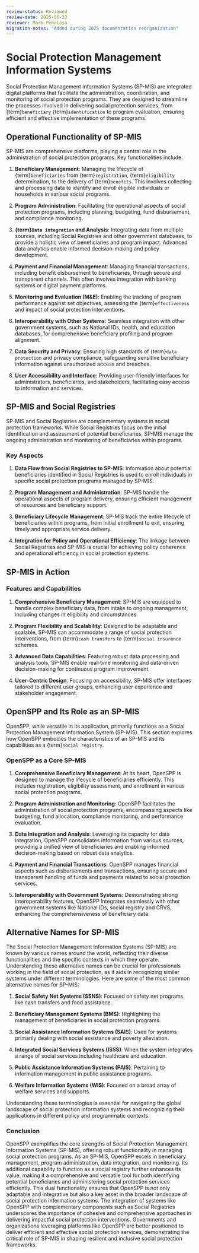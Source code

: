```yaml
---
review-status: Reviewed
review-date: 2025-06-23
reviewer: Mark Penalosa
migration-notes: "Added during 2025 documentation reorganization"
---
```


# Social Protection Management Information Systems

Social Protection Management information Systems (SP-MIS) are integrated digital platforms that facilitate the administration, coordination, and monitoring of social protection programs. They are designed to streamline the processes involved in delivering social protection services, from {term}`beneficiary` {term}`identification` to program evaluation, ensuring efficient and effective implementation of these programs.

## Operational Functionality of SP-MIS

SP-MIS are comprehensive platforms, playing a central role in the administration of social protection programs. Key functionalities include:

1. **Beneficiary Management**: Managing the lifecycle of {term}`beneficiaries` from {term}`registration`, {term}`eligibility` determination, to the delivery of {term}`benefits`. This involves collecting and processing data to identify and enroll eligible individuals or households in various social programs.

2. **Program Administration**: Facilitating the operational aspects of social protection programs, including planning, budgeting, fund disbursement, and compliance monitoring.

3. **{term}`Data integration` and Analysis**: Integrating data from multiple sources, including Social Registries and other government databases, to provide a holistic view of beneficiaries and program impact. Advanced data analytics enable informed decision-making and policy development.

4. **Payment and Financial Management**: Managing financial transactions, including benefit disbursement to beneficiaries, through secure and transparent channels. This often involves integration with banking systems or digital payment platforms.

5. **Monitoring and Evaluation (M&E)**: Enabling the tracking of program performance against set objectives, assessing the {term}`effectiveness` and impact of social protection interventions.

6. **Interoperability with Other Systems**: Seamless integration with other government systems, such as National IDs, health, and education databases, for comprehensive beneficiary profiling and program alignment.

7. **Data Security and Privacy**: Ensuring high standards of {term}`data protection` and privacy compliance, safeguarding sensitive beneficiary information against unauthorized access and breaches.

8. **User Accessibility and Interface**: Providing user-friendly interfaces for administrators, beneficiaries, and stakeholders, facilitating easy access to information and services.

## SP-MIS and Social Registries

SP-MIS and Social Registries are complementary systems in social protection frameworks. While Social Registries focus on the initial identification and assessment of potential beneficiaries, SP-MIS manage the ongoing administration and monitoring of beneficiaries within programs.

### Key Aspects

1. **Data Flow from Social Registries to SP-MIS**: Information about potential beneficiaries identified in Social Registries is used to enroll individuals in specific social protection programs managed by SP-MIS.

2. **Program Management and Administration**: SP-MIS handle the operational aspects of program delivery, ensuring efficient management of resources and beneficiary support.

3. **Beneficiary Lifecycle Management**: SP-MIS track the entire lifecycle of beneficiaries within programs, from initial enrollment to exit, ensuring timely and appropriate service delivery.

4. **Integration for Policy and Operational Efficiency**: The linkage between Social Registries and SP-MIS is crucial for achieving policy coherence and operational efficiency in social protection systems.

## SP-MIS in Action

### Features and Capabilities

1. **Comprehensive Beneficiary Management**: SP-MIS are equipped to handle complex beneficiary data, from intake to ongoing management, including changes in eligibility and circumstances.

2. **Program Flexibility and Scalability**: Designed to be adaptable and scalable, SP-MIS can accommodate a range of social protection interventions, from {term}`cash transfers` to {term}`social insurance` schemes.

3. **Advanced Data Capabilities**: Featuring robust data processing and analysis tools, SP-MIS enable real-time monitoring and data-driven decision-making for continuous program improvement.

4. **User-Centric Design**: Focusing on accessibility, SP-MIS offer interfaces tailored to different user groups, enhancing user experience and stakeholder engagement.

## OpenSPP and Its Role as an SP-MIS

OpenSPP, while versatile in its application, primarily functions as a Social Protection Management Information System (SP-MIS). This section explores how OpenSPP embodies the characteristics of an SP-MIS and its capabilities as a {term}`social registry`.

### OpenSPP as a Core SP-MIS

1. **Comprehensive Beneficiary Management**: At its heart, OpenSPP is designed to manage the lifecycle of beneficiaries efficiently. This includes registration, eligibility assessment, and enrollment in various social protection programs.

2. **Program Administration and Monitoring**: OpenSPP facilitates the administration of social protection programs, encompassing aspects like budgeting, fund allocation, compliance monitoring, and performance evaluation.

3. **Data Integration and Analysis**: Leveraging its capacity for data integration, OpenSPP consolidates information from various sources, providing a unified view of beneficiaries and enabling informed decision-making based on robust data analytics.

4. **Payment and Financial Transactions**: OpenSPP manages financial aspects such as disbursements and transactions, ensuring secure and transparent handling of funds and payments related to social protection services.

5. **Interoperability with Government Systems**: Demonstrating strong interoperability features, OpenSPP integrates seamlessly with other government systems like National IDs, social registry and CRVS, enhancing the comprehensiveness of beneficiary data.

## Alternative Names for SP-MIS

The Social Protection Management Information Systems (SP-MIS) are known by various names around the world, reflecting their diverse functionalities and the specific contexts in which they operate. Understanding these alternative names can be crucial for professionals working in the field of social protection, as it aids in recognizing similar systems under different terminologies. Here are some of the most common alternative names for SP-MIS:

1. **Social Safety Net Systems (SSNS)**: Focused on safety net programs like cash transfers and food assistance.

2. **Beneficiary Management Systems (BMS)**: Highlighting the management of beneficiaries in social protection programs.

3. **Social Assistance Information Systems (SAIS)**: Used for systems primarily dealing with social assistance and poverty alleviation.

4. **Integrated Social Services Systems (ISSS)**: When the system integrates a range of social services including healthcare and education.

5. **Public Assistance Information Systems (PAIS)**: Pertaining to information management in public assistance programs.

6. **Welfare Information Systems (WIS)**: Focused on a broad array of welfare services and supports.

Understanding these terminologies is essential for navigating the global landscape of social protection information systems and recognizing their applications in different policy and programmatic contexts.

### Conclusion

OpenSPP exemplifies the core strengths of Social Protection Management Information Systems (SP-MIS), offering robust functionality in managing social protection programs. As an SP-MIS, OpenSPP excels in beneficiary management, program administration, data integration, and monitoring. Its additional capability to function as a social registry further enhances its value, making it a comprehensive and versatile tool for both identifying potential beneficiaries and administering social protection services efficiently. This dual functionality ensures that OpenSPP is not only adaptable and integrative but also a key asset in the broader landscape of social protection information systems. The integration of systems like OpenSPP with complementary components such as Social Registries underscores the importance of cohesive and comprehensive approaches in delivering impactful social protection interventions. Governments and organizations leveraging platforms like OpenSPP are better positioned to deliver efficient and effective social protection services, demonstrating the critical role of SP-MIS in shaping resilient and inclusive social protection frameworks.
